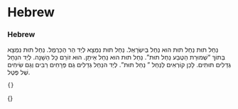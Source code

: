 # Hebrew

### Hebrew

נַחַל תוּת
נַחַל תוּת הוּא נַחַל בְּיִשְׂרָאֵל.
נַחַל תוּת נִמְצָא לְיַד הַר הַכַּרְמֶל.
נַחַל תוּת נִמְצָא בְּתוֹךְ “שְׁמוּרַת הַטֶבַע נַחַל תוּת”.
נַחַל תוּת הוּא נַחַל אֵיתָן.
הוּא זוֹרֵם כָּל הַשָׁנָה.
לְיַד הנַחַל גְדֵלִים תוּתִים.
לָכֵן קוֹרְאִים לַנַחַל ” נַחַל תוּת”.
לְיַד הנַחַל גְדֵלִים גַם פְּרָחִים רַבִּים וְגַם שִׂיחִים שֶׁל פֶּטֶל.

```jsunicoderegexp
{}

```
{}